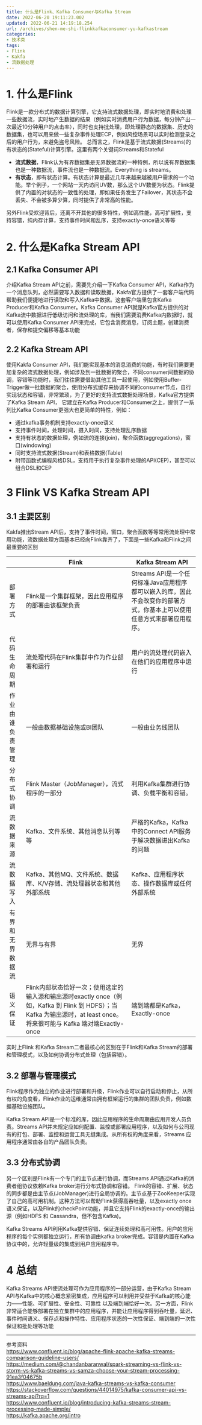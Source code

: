```yaml
---
title: 什么是Flink、Kafka Consumer与Kafka Stream
date: 2022-06-20 19:11:23.002
updated: 2022-06-21 14:19:18.254
url: /archives/shen-me-shi-flinkkafkaconsumer-yu-kafkastream
categories: 
- 技术类
tags: 
- Flink
- Kakfa
- 流数据处理
---
```



# 1. 什么是Flink
Flink是一款分布式的数据计算引擎，它支持流式数据处理，即实时地消费和处理一些数据流，实时地产生数据的结果（例如实时消费用户行为数据，每分钟产出一次最近10分钟用户的点击率），同时也支持批处理，即处理静态的数据集、历史的数据集，也可以用来做一些复杂事件处理ECP，例如风控场景可以实时检测登录之后的用户行为，来避免盗号风险。  总而言之，Flink是基于流式数据(Streams)的有状态的(Stateful)计算引擎。这里有两个关键词Streams和Stateful

* **流式数据**，Flink认为有界数据集是无界数据流的一种特例，所以说有界数据集也是一种数据流，事件流也是一种数据流。Everything is streams。
* **有状态**，即有状态计算。有状态计算是最近几年来越来越被用户需求的一个功能。举个例子，一个网站一天内访问UV数，那么这个UV数便为状态。Flink提供了内置的对状态的一致性的处理，即如果任务发生了Failover，其状态不会丢失、不会被多算少算，同时提供了非常高的性能。     

另外Flink受欢迎背后，还离不开其他的很多特性，例如高性能，高可扩展性，支持容错，纯内存计算，支持事件时间和乱序，支持exactly-once语义等等

# 2. 什么是Kafka Stream API

## 2.1 Kafka Consumer API
介绍Kafka Stream API之前，需要先介绍一下Kafka Consumer API，Kafka作为一个消息队列，必然需要写入数据和读取数据，Kakfa官方提供了一套客户端代码帮助我们便捷地进行读取和写入Kafka中数据。这套客户端里包含Kafka Producer和Kafka Consumer。Kafka Consumer API就是Kafka官方提供的对Kafka流中数据进行低级访问和流处理的库，当我们需要消费Kafka内数据时，就可以使用Kafka Consumer API来完成，它包含消费消息，订阅主题，创建消费者，保存和提交偏移等基本功能

## 2.2 Kafka Stream API
使用Kakfa Consumer API，我们能实现基本的消息消费的功能，有时我们需要更加复杂的流式数据处理，例如涉及到一批数据的聚合，不同consumer间数据的协调，容错等功能时，我们往往需要借助其他工具一起使用，例如使用Buffer-Trigger做一批数据的聚合，使用分布式缓存来协调不同的consumer节点，自行实现状态和容错，非常繁琐，为了更好的支持流式数据处理场景，Kafka官方提供了Kafka Stream API，
它建立在Kafka Producer和Consumer之上，提供了一系列比Kafka Consumer更强大也更简单的特性，例如：
* 通过kafka事务机制支持exactly-once语义
* 支持事件时间，处理时间，摄入时间，支持处理乱序数据
* 支持有状态的数据处理，例如流的连接(join)，聚合函数(aggregations)，窗口(windowing)
* 同时支持流式数据(Stream)和表格数据(Table)
* 附带函数式编程风格DSL，支持用于执行复杂事件处理的API(CEP)，甚至可以组合DSL和CEP

# 3 Flink VS Kafka Stream API
## 3.1 主要区别
Kakfa推出Stream API后，支持了事件时间，窗口，聚合函数等等常用流处理中常用功能，流数据处理方面基本已经向Flink靠齐了，下面是一些Kafka和Flink之间最重要的区别

| | Flink | Kafka Stream API |
| --- | --- | --- |
|部署方式 | Flink是一个集群框架，因此应用程序的部署由该框架负责 | Streams API是一个任何标准Java应用程序都可以嵌入的库，因此不会改变你的部署方式，你基本上可以使用任意方式来部署应用程序。|
|代码生命周期 | 流处理代码在Flink集群中作为作业部署和运行 |	用户的流处理代码嵌入在他们的应用程序中运行 |
|作业由谁负责管理 | 一般由数据基础设施或BI团队 | 一般由业务线团队 |
|分布式协调 |	Flink Master（JobManager），流式程序的一部分 | 利用Kafka集群进行协调、负载平衡和容错。 |
|流数据来源 |	Kafka、文件系统、其他消息队列等等 | 严格的Kafka，Kafka中的Connect API服务于解决数据进出Kafka的问题 |
|流数据写入 |	Kafka、其他MQ、文件系统、数据库、K/V存储、流处理器状态和其他外部系统 | Kafka、应用程序状态、操作数据库或任何外部系统 |
|有界和无界数据流 | 无界与有界 | 无界 |
|语义保证 | Flink内部状态恰好一次；使用选定的输入源和输出源时exactly once（例如，Kafka 到 Flink 到 HDFS）；当 Kafka 为输出源时，at least once。将来很可能与 Kafka 端对端Exactly-once |	端到端都是Kafka，Exactly-once |

实时上Flink 和Kafka Stream二者最核心的区别在于Flink和Kafka Stream的部署和管理模式，以及如何协调分布式处理（包括容错）。

## 3.2 部署与管理模式
Flink程序作为独立的作业进行部署和升级，Flink作业可以自行启动和停止，从所有权的角度看，Flink作业的运维通常由拥有框架运行的集群的团队负责，例如数据基础设施团队。

Kafka Stream API是一个标准的库，因此应用程序的生命周期由应用开发人员负责。Streams API并未规定应如何配置、监控或部署应用程序，以及如何与公司现有的打包、部署、监控和运营工具无缝集成。从所有权的角度来看，Streams 应用程序通常由各自的产品团队负责。

## 3.3 分布式协调
另一个区别是Flink有一个专门的主节点进行协调，而Streams API通过Kafka的消费者组协议依赖Kafka broker进行分布式协调和容错。
Flink的容错、扩展、状态的同步都是由主节点(JobManager)进行全局协调的。主节点基于ZooKeeper实现了自己的高可用机制。这种方法可以帮助Flink获得高吞吐量，以及exactly once语义保证，以及Flink的checkPoint功能，并且它支持Flink的exactly-once的输出源（例如HDFS 和 Cassandra，但不包含Kafka)。

Kafka Streams API利用Kafka提供容错、保证连续处理和高可用性。用户的应用程序的每个实例都独立运行，所有协调由kafka broker完成。容错是内置在Kafka协议中的，允许轻量级的集成到用户应用程序中。

# 4 总结
Kafka Streams API使流处理可作为应用程序的一部分运营，由于Kafka Stream API与Kafka中的核心概念紧密集成，应用程序可以利用并受益于Kafka的核心能力——性能、可扩展性、安全性、可靠性 以及端到端恰好一次。另一方面，Flink非常适合能够部署在独立集群中的应用程序，并能让应用程序得到吞吐量，延迟、事件时间语义、保存点和操作特性、应用程序状态的一次性保证、端到端的一次性保证和批处理等功能

---

参考资料  
 https://www.confluent.io/blog/apache-flink-apache-kafka-streams-comparison-guideline-users/  
 https://medium.com/@chandanbaranwal/spark-streaming-vs-flink-vs-storm-vs-kafka-streams-vs-samza-choose-your-stream-processing-91ea3f04675b  
 https://www.baeldung.com/java-kafka-streams-vs-kafka-consumer  
 https://stackoverflow.com/questions/44014975/kafka-consumer-api-vs-streams-api?rq=1  
 https://www.confluent.io/blog/introducing-kafka-streams-stream-processing-made-simple/  
 https://kafka.apache.org/intro  

